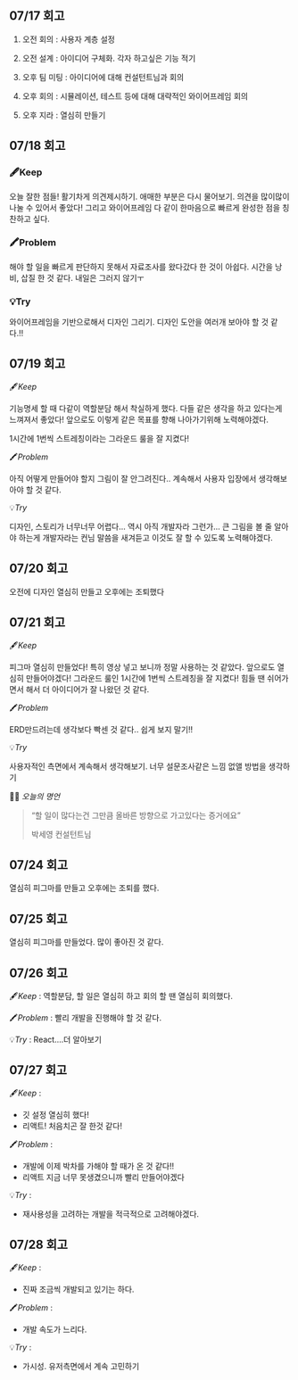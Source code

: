 ## 07/17 회고

1. 오전 회의 : 사용자 계층 설정

2. 오전 설계 : 아이디어 구체화. 각자 하고싶은 기능 적기

3. 오후 팀 미팅 : 아이디어에 대해 컨설턴트님과 회의

4. 오후 회의 : 시뮬레이션, 테스트 등에 대해 대략적인 와이어프레임 회의

5. 오후 지라 : 열심히 만들기


## 07/18 회고

### 🖋️Keep

오늘 잘한 점들! 활기차게 의견제시하기. 애매한 부분은 다시 물어보기. 의견을 많이많이 나눌 수 있어서 좋았다! 그리고 와이어프레임 다 같이 한마음으로 빠르게 완성한 점을 칭찬하고 싶다.

### 🖍️Problem

해야 할 일을 빠르게 판단하지 못해서 자료조사를 왔다갔다 한 것이 아쉽다. 시간을 낭비, 삽질 한 것 같다. 내일은 그러지 않기ㅜ

### 💡Try

와이어프레임을 기반으로해서 디자인 그리기. 디자인 도안을 여러개 보아야 할 것 같다.!!

## 07/19 회고

🖋️*Keep* 

기능명세 할 때 다같이 역할분담 해서 착실하게 했다. 다들 같은 생각을 하고 있다는게 느껴져서 좋았다! 앞으로도 이렇게 같은 목표를 향해 나아가기위해 노력해야겠다.

1시간에 1번씩 스트레칭이라는 그라운드 룰을 잘 지켰다!

🖍️*Problem* 

아직 어떻게 만들어야 할지 그림이 잘 안그려진다.. 계속해서 사용자 입장에서 생각해보아야 할 것 같다.

💡*Try* 

디자인, 스토리가 너무너무 어렵다… 역시 아직 개발자라 그런가… 큰 그림을 볼 줄 알아야 하는게 개발자라는 컨님 말씀을 새겨듣고 이것도 잘 할 수 있도록 노력해야겠다.


## 07/20 회고

오전에 디자인 열심히 만들고 오후에는 조퇴했다

## 07/21 회고

🖋️*Keep*

 피그마 열심히 만들었다! 특히 영상 넣고 보니까 정말 사용하는 것 같았다. 앞으로도 열심히 만들어야겠다! 그라운드 룰인 1시간에 1번씩 스트레칭을 잘 지켰다! 힘들 땐 쉬어가면서 해서 더 아이디어가 잘 나왔던 것 같다.

🖍️*Problem*

 ERD만드려는데 생각보다 빡센 것 같다.. 쉽게 보지 말기!!

💡*Try*

 사용자적인 측면에서 계속해서 생각해보기. 너무 설문조사같은 느낌 없앨 방법을 생각하기

💁‍♂️ *오늘의 명언*

> “할 일이 많다는건 그만큼 올바른 방향으로 가고있다는 증거에요”
> 
> 박세영 컨설턴트님

## 07/24 회고

열심히 피그마를 만들고 오후에는 조퇴를 했다.

## 07/25 회고

열심히 피그마를 만들었다. 많이 좋아진 것 같다.

## 07/26 회고

🖋️*Keep* : 역할분담, 할 일은 열심히 하고 회의 할 땐 열심히 회의했다.

🖍️*Problem* : 빨리 개발을 진행해야 할 것 같다.

💡*Try* : React….더 알아보기

## 07/27 회고

🖋️*Keep* : 

- 깃 설정 열심히 했다!
- 리액트! 처음치곤 잘 한것 같다!

🖍️*Problem* : 

- 개발에 이제 박차를 가해야 할 때가 온 것 같다!!
- 리액트 지금 너무 못생겼으니까 빨리 만들어야겠다

💡*Try* : 

- 재사용성을 고려하는 개발을 적극적으로 고려해야겠다.

## 07/28 회고

🖋️*Keep* : 

- 진짜 조금씩 개발되고 있기는 하다.

🖍️*Problem* : 

- 개발 속도가 느리다.

💡*Try* : 

- 가시성. 유저측면에서 계속 고민하기
